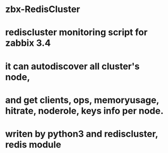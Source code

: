 # zbx-RedisCluster
# rediscluster monitoring script for zabbix 3.4
# it can autodiscover all cluster's node, 
# and get clients, ops, memoryusage, hitrate, noderole, keys info per node.
# writen by python3 and rediscluster, redis module

